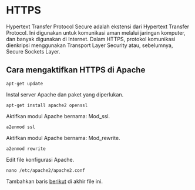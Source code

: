 # HTTPS
<p>Hypertext Transfer Protocol Secure adalah ekstensi dari Hypertext Transfer Protocol. Ini digunakan untuk komunikasi aman melalui jaringan komputer, dan banyak digunakan di Internet. Dalam HTTPS, protokol komunikasi dienkripsi menggunakan Transport Layer Security atau, sebelumnya, Secure Sockets Layer.</p>
<h2>Cara mengaktifkan HTTPS di Apache</h2>
<p><code>apt-get update</code>
<p>Instal server Apache dan paket yang diperlukan.</p>
<p><code>apt-get install apache2 openssl</code></p>
<p>Aktifkan modul Apache bernama: Mod_ssl.</p>
<p><code>a2enmod ssl</code></p>
<p>Aktifkan modul Apache bernama: Mod_rewrite.</p>
<p><code>a2enmod rewrite</code><p>
<p>Edit file konfigurasi Apache.</p>
<p><code>nano /etc/apache2/apache2.conf</code><p>
<p>Tambahkan baris <a href="https://github.com/rofisikunyuk/HTTPS/blob/main/File%20konfigurasi%20apache.txt">berikut</a> di akhir file ini.</p>
